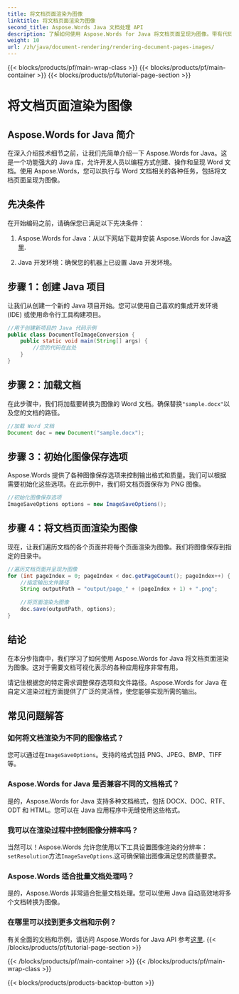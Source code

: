 ```yaml
---
title: 将文档页面渲染为图像
linktitle: 将文档页面渲染为图像
second_title: Aspose.Words Java 文档处理 API
description: 了解如何使用 Aspose.Words for Java 将文档页面呈现为图像。带有代码示例的分步指南，可实现高效的文档转换。
weight: 10
url: /zh/java/document-rendering/rendering-document-pages-images/
---
```


{{< blocks/products/pf/main-wrap-class >}}
{{< blocks/products/pf/main-container >}}
{{< blocks/products/pf/tutorial-page-section >}}

# 将文档页面渲染为图像


## Aspose.Words for Java 简介

在深入介绍技术细节之前，让我们先简单介绍一下 Aspose.Words for Java。这是一个功能强大的 Java 库，允许开发人员以编程方式创建、操作和呈现 Word 文档。使用 Aspose.Words，您可以执行与 Word 文档相关的各种任务，包括将文档页面呈现为图像。

## 先决条件

在开始编码之前，请确保您已满足以下先决条件：

1.  Aspose.Words for Java：从以下网站下载并安装 Aspose.Words for Java[这里](https://releases.aspose.com/words/java/).

2. Java 开发环境：确保您的机器上已设置 Java 开发环境。

## 步骤 1：创建 Java 项目

让我们从创建一个新的 Java 项目开始。您可以使用自己喜欢的集成开发环境 (IDE) 或使用命令行工具构建项目。

```java
//用于创建新项目的 Java 代码示例
public class DocumentToImageConversion {
    public static void main(String[] args) {
        //您的代码在此处
    }
}
```

## 步骤 2：加载文档

在此步骤中，我们将加载要转换为图像的 Word 文档。确保替换`"sample.docx"`以及您的文档的路径。

```java
//加载 Word 文档
Document doc = new Document("sample.docx");
```

## 步骤 3：初始化图像保存选项

Aspose.Words 提供了各种图像保存选项来控制输出格式和质量。我们可以根据需要初始化这些选项。在此示例中，我们将文档页面保存为 PNG 图像。

```java
//初始化图像保存选项
ImageSaveOptions options = new ImageSaveOptions();
```

## 步骤 4：将文档页面渲染为图像

现在，让我们遍历文档的各个页面并将每个页面渲染为图像。我们将图像保存到指定的目录中。

```java
//遍历文档页面并呈现为图像
for (int pageIndex = 0; pageIndex < doc.getPageCount(); pageIndex++) {
    //指定输出文件路径
    String outputPath = "output/page_" + (pageIndex + 1) + ".png";
    
    //将页面渲染为图像
    doc.save(outputPath, options);
}
```

## 结论

在本分步指南中，我们学习了如何使用 Aspose.Words for Java 将文档页面渲染为图像。这对于需要文档可视化表示的各种应用程序非常有用。

请记住根据您的特定需求调整保存选项和文件路径。Aspose.Words for Java 在自定义渲染过程方面提供了广泛的灵活性，使您能够实现所需的输出。

## 常见问题解答

### 如何将文档渲染为不同的图像格式？

您可以通过在`ImageSaveOptions`。支持的格式包括 PNG、JPEG、BMP、TIFF 等。

### Aspose.Words for Java 是否兼容不同的文档格式？

是的，Aspose.Words for Java 支持多种文档格式，包括 DOCX、DOC、RTF、ODT 和 HTML。您可以在 Java 应用程序中无缝使用这些格式。

### 我可以在渲染过程中控制图像分辨率吗？

当然可以！Aspose.Words 允许您使用以下工具设置图像渲染的分辨率：`setResolution`方法`ImageSaveOptions`.这可确保输出图像满足您的质量要求。

### Aspose.Words 适合批量文档处理吗？

是的，Aspose.Words 非常适合批量文档处理。您可以使用 Java 自动高效地将多个文档转换为图像。

### 在哪里可以找到更多文档和示例？

有关全面的文档和示例，请访问 Aspose.Words for Java API 参考[这里](https://reference.aspose.com/words/java/).
{{< /blocks/products/pf/tutorial-page-section >}}

{{< /blocks/products/pf/main-container >}}
{{< /blocks/products/pf/main-wrap-class >}}

{{< blocks/products/products-backtop-button >}}
